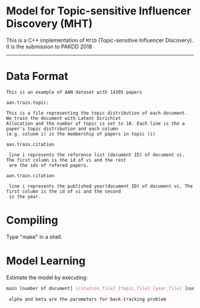 # Model for Topic-sensitive Influencer Discovery (MHT)
This is a C++ implementation of `MTID` (Topic-sensitive Influencer Discovery).   
It is the submission to PAKDD 2018

*********

# Data Format
    This is an example of AAN dataset with 14305 papers
    
    aan.train.topic: 
    
    This is a file representing the topic distribution of each document. We train the document with Latent Dirichlet
    Allocation and the number of topic is set to 10. Each line is the a paper's topic distribution and each column
    (e.g. colunm i) is the membership of papers in topic (i)   

    aan.train.citation

     line i represents the reference list (document ID) of document vi. The first column is the id of vi and the rest
     are the ids of refered papers.

    aan.train.citation

     line i represents the published year(document ID) of document vi. The first column is the id of vi and the second 
     is the year.
     
# Compiling

Type "make" in a shell.


# Model Learning

Estimate the model by executing:
```Bash
main [number of document] [citation_file] [topic_file] [year_file] [number of topic] [MaxIter] [alpha] [beta] [STARTING_YEAR] [ENDING_YEAR] [output_file]
```  
     alpha and beta are the parameters for back-tracking problem
